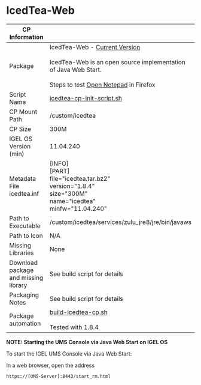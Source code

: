# IcedTea-Web

|  CP Information |            |
|-----------------|------------|
| Package | IcedTea-Web - [Current Version](https://www.azul.com/products/components/icedtea-web/) <br /><br /> IcedTea-Web is an open source implementation of Java Web Start. <br /><br /> Steps to test [Open Notepad](https://docs.oracle.com/javase/tutorial/deployment/webstart/running.html#desktop) in Firefox |
| Script Name | [icedtea-cp-init-script.sh](icedtea-cp-init-script.sh) |
| CP Mount Path | /custom/icedtea |
| CP Size | 300M |
| IGEL OS Version (min) | 11.04.240 |
| Metadata File <br /> icedtea.inf | [INFO] <br /> [PART] <br /> file="icedtea.tar.bz2" <br /> version="1.8.4" <br /> size="300M" <br /> name="icedtea" <br /> minfw="11.04.240" |
| Path to Executable | /custom/icedtea/services/zulu_jre8/jre/bin/javaws |
| Path to Icon | N/A |
| Missing Libraries | None |
| Download package and missing library | See build script for details |
| Packaging Notes | See build script for details |
| Package automation | [build-icedtea-cp.sh](build-icedtea-cp.sh) <br /><br /> Tested with 1.8.4 |

**NOTE: Starting the UMS Console via Java Web Start on IGEL OS**

To start the IGEL UMS Console via Java Web Start:

In a web browser, open the address

```
https://[UMS-Server]:8443/start_rm.html
  ```
